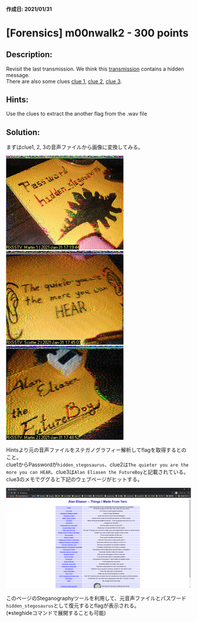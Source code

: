 #### 作成日: 2021/01/31

# [Forensics] m00nwalk2 - 300 points

## Description:

Revisit the last transmission. We think this [transmission](https://jupiter.challenges.picoctf.org/static/599404f0bf7426a5a5c2deb538860cda/message.wav) contains a hidden message.  
There are also some clues [clue 1](https://jupiter.challenges.picoctf.org/static/599404f0bf7426a5a5c2deb538860cda/clue1.wav), [clue 2](https://jupiter.challenges.picoctf.org/static/599404f0bf7426a5a5c2deb538860cda/clue2.wav), [clue 3](https://jupiter.challenges.picoctf.org/static/599404f0bf7426a5a5c2deb538860cda/clue3.wav).

## Hints:

Use the clues to extract the another flag from the .wav file

## Solution:

まずはclue1, 2, 3の音声ファイルから画像に変換してみる。

![clue1.jpg](image/clue1.jpg)
![clue2.jpg](image/clue2.jpg)
![clue3.jpg](image/clue3.jpg)

Hintsより元の音声ファイルをステガノグラフィー解析してflagを取得するとのこと。  
clue1からPasswordが```hidden_stegosaurus```、clue2は```The quieter you are the more you can HEAR```、clue3は```Alan Eliasen the FutureBoy```と記載されている。  
clue3のメモでググると下記のウェブページがヒットする。

![AlanEliasen.png](image/AlanEliasen.png)

このページのSteganographyツールを利用して、元音声ファイルとパスワード```hidden_stegosaurus```として復元するとflagが表示される。  
(※steghideコマンドで展開することも可能)